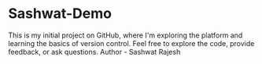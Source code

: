 # Sashwat-Demo
This is my initial project on GitHub, where I'm exploring the platform and learning the basics of version control. Feel free to explore the code, provide feedback, or ask questions.
Author - Sashwat Rajesh 
